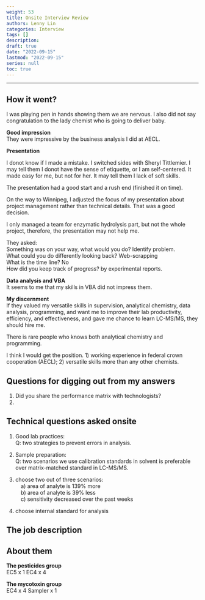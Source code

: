 ```yaml
---
weight: 53
title: Onsite Interview Review
authors: Lenny Lin
categories: Interview 
tags: []
description: 
draft: true
date: "2022-09-15"
lastmod: "2022-09-15"
series: null
toc: true
---
```




<!--more-->

---

## How it went?

I was playing pen in hands showing them we are nervous. I also did not say congratulation to the lady chemist who is going to deliver baby.  

**Good impression**  
They were impressive by the business analysis I did at AECL.  


**Presentation**  

I donot know if I made a mistake.  I switched sides with Sheryl Tittlemier. I may tell them I donot have the sense of etiquette, or I am self-centered.  It made easy for me, but not for her.  It may tell them I lack of soft skills.  

The presentation had a good start and a rush end (finished it on time). 

On the way to Winnipeg, I adjusted the focus of my presentation about project management rather than technical details.  That was a good decision.  

I only managed a team for enzymatic hydrolysis part, but not the whole project, therefore, the presentation may not help me.  

They asked:  
Something was on your way, what would you do?  Identify problem.  
What could you do differently looking back?  Web-scrapping  
What is the time line?  No  
How did you keep track of progress?  by experimental reports.  


**Data analysis and VBA**  
It seems to me that my skills in VBA did not impress them.  


**My discernment**  
If they valued my versatile skills in supervision, analytical chemistry, data analysis, programming, and want me to improve their lab productivity, efficiency, and effectiveness, and gave me chance to learn LC-MS/MS, they should hire me.  

There is rare people who knows both analytical chemistry and programming.

I think I would get the position. 1) working experience in federal crown cooperation (AECL); 2) versatile skills more than any other chemists.  


## Questions for digging out from my answers
1) Did you share the performance matrix with technologists?  
2) 


## Technical questions asked onsite

1) Good lab practices:  
Q: two strategies to prevent errors in analysis.  

2) Sample preparation:  
Q: two scenarios we use calibration standards in solvent is preferable over matrix-matched standard in LC-MS/MS.  

3) choose two out of three scenarios:  
&emsp;a) area of analyte is 139% more  
&emsp;b) area of analyte is 39% less  
&emsp;c) sensitivity decreased over the past weeks

4) choose internal standard for analysis


## The job description


## About them

**The pesticides group**  
EC5 x 1
EC4 x 4

**The mycotoxin group**  
EC4 x 4
Sampler x 1
